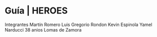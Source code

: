 # Guía | HEROES
Integrantes 
Martín Romero
Luis Gregorio Rondon
Kevin Espinola
Yamel Narducci 38 anios Lomas de Zamora